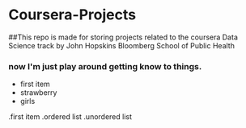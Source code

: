 # Coursera-Projects
##This repo is made for storing projects related to the coursera Data Science track by John Hopskins Bloomberg School of Public Health

### now I'm just play around getting know to things.

*  first item 
*  strawberry 
* girls

.first item
.ordered list
.unordered list
